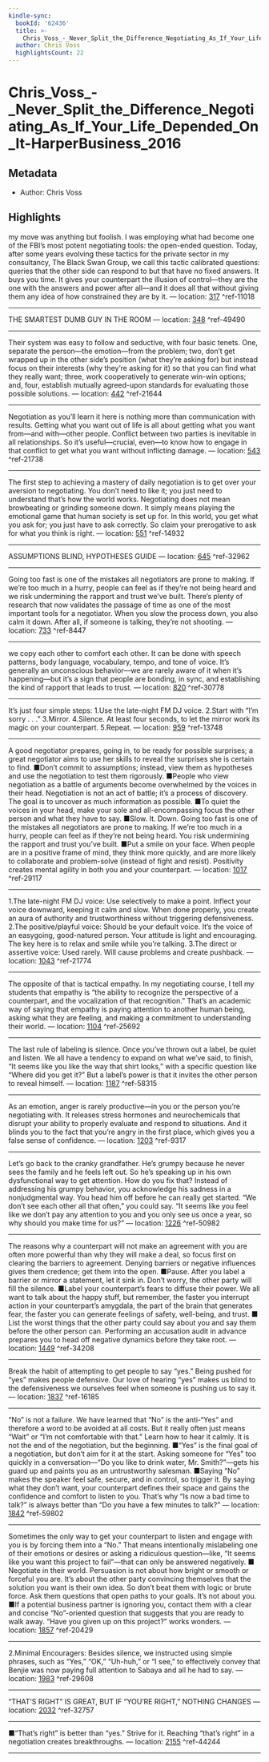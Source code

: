 ```yaml
---
kindle-sync:
  bookId: '62436'
  title: >-
    Chris_Voss_-_Never_Split_the_Difference_Negotiating_As_If_Your_Life_Depended_On_It-HarperBusiness_2016
  author: Chris Voss
  highlightsCount: 22
---
```

# Chris_Voss_-_Never_Split_the_Difference_Negotiating_As_If_Your_Life_Depended_On_It-HarperBusiness_2016
## Metadata
* Author: Chris Voss

## Highlights
my move was anything but foolish. I was employing what had become one of the FBI’s most potent negotiating tools: the open-ended question. Today, after some years evolving these tactics for the private sector in my consultancy, The Black Swan Group, we call this tactic calibrated questions: queries that the other side can respond to but that have no fixed answers. It buys you time. It gives your counterpart the illusion of control—they are the one with the answers and power after all—and it does all that without giving them any idea of how constrained they are by it. — location: [317]() ^ref-11018

---
THE SMARTEST DUMB GUY IN THE ROOM — location: [348]() ^ref-49490

---
Their system was easy to follow and seductive, with four basic tenets. One, separate the person—the emotion—from the problem; two, don’t get wrapped up in the other side’s position (what they’re asking for) but instead focus on their interests (why they’re asking for it) so that you can find what they really want; three, work cooperatively to generate win-win options; and, four, establish mutually agreed-upon standards for evaluating those possible solutions. — location: [442]() ^ref-21644

---
Negotiation as you’ll learn it here is nothing more than communication with results. Getting what you want out of life is all about getting what you want from—and with—other people. Conflict between two parties is inevitable in all relationships. So it’s useful—crucial, even—to know how to engage in that conflict to get what you want without inflicting damage. — location: [543]() ^ref-21738

---
The first step to achieving a mastery of daily negotiation is to get over your aversion to negotiating. You don’t need to like it; you just need to understand that’s how the world works. Negotiating does not mean browbeating or grinding someone down. It simply means playing the emotional game that human society is set up for. In this world, you get what you ask for; you just have to ask correctly. So claim your prerogative to ask for what you think is right. — location: [551]() ^ref-14932

---
ASSUMPTIONS BLIND, HYPOTHESES GUIDE — location: [645]() ^ref-32962

---
Going too fast is one of the mistakes all negotiators are prone to making. If we’re too much in a hurry, people can feel as if they’re not being heard and we risk undermining the rapport and trust we’ve built. There’s plenty of research that now validates the passage of time as one of the most important tools for a negotiator. When you slow the process down, you also calm it down. After all, if someone is talking, they’re not shooting. — location: [733]() ^ref-8447

---
we copy each other to comfort each other. It can be done with speech patterns, body language, vocabulary, tempo, and tone of voice. It’s generally an unconscious behavior—we are rarely aware of it when it’s happening—but it’s a sign that people are bonding, in sync, and establishing the kind of rapport that leads to trust. — location: [820]() ^ref-30778

---
It’s just four simple steps: 1.​Use the late-night FM DJ voice. 2.​Start with “I’m sorry . . .” 3.​Mirror. 4.​Silence. At least four seconds, to let the mirror work its magic on your counterpart. 5.​Repeat. — location: [959]() ^ref-13748

---
A good negotiator prepares, going in, to be ready for possible surprises; a great negotiator aims to use her skills to reveal the surprises she is certain to find. ■​Don’t commit to assumptions; instead, view them as hypotheses and use the negotiation to test them rigorously. ■​People who view negotiation as a battle of arguments become overwhelmed by the voices in their head. Negotiation is not an act of battle; it’s a process of discovery. The goal is to uncover as much information as possible. ■​To quiet the voices in your head, make your sole and all-encompassing focus the other person and what they have to say. ■​Slow. It. Down. Going too fast is one of the mistakes all negotiators are prone to making. If we’re too much in a hurry, people can feel as if they’re not being heard. You risk undermining the rapport and trust you’ve built. ■​Put a smile on your face. When people are in a positive frame of mind, they think more quickly, and are more likely to collaborate and problem-solve (instead of fight and resist). Positivity creates mental agility in both you and your counterpart. — location: [1017]() ^ref-29117

---
1.​The late-night FM DJ voice: Use selectively to make a point. Inflect your voice downward, keeping it calm and slow. When done properly, you create an aura of authority and trustworthiness without triggering defensiveness. 2.​The positive/playful voice: Should be your default voice. It’s the voice of an easygoing, good-natured person. Your attitude is light and encouraging. The key here is to relax and smile while you’re talking. 3.​The direct or assertive voice: Used rarely. Will cause problems and create pushback. — location: [1043]() ^ref-21774

---
The opposite of that is tactical empathy. In my negotiating course, I tell my students that empathy is “the ability to recognize the perspective of a counterpart, and the vocalization of that recognition.” That’s an academic way of saying that empathy is paying attention to another human being, asking what they are feeling, and making a commitment to understanding their world. — location: [1104]() ^ref-25692

---
The last rule of labeling is silence. Once you’ve thrown out a label, be quiet and listen. We all have a tendency to expand on what we’ve said, to finish, “It seems like you like the way that shirt looks,” with a specific question like “Where did you get it?” But a label’s power is that it invites the other person to reveal himself. — location: [1187]() ^ref-58315

---
As an emotion, anger is rarely productive—in you or the person you’re negotiating with. It releases stress hormones and neurochemicals that disrupt your ability to properly evaluate and respond to situations. And it blinds you to the fact that you’re angry in the first place, which gives you a false sense of confidence. — location: [1203]() ^ref-9317

---
Let’s go back to the cranky grandfather. He’s grumpy because he never sees the family and he feels left out. So he’s speaking up in his own dysfunctional way to get attention. How do you fix that? Instead of addressing his grumpy behavior, you acknowledge his sadness in a nonjudgmental way. You head him off before he can really get started. “We don’t see each other all that often,” you could say. “It seems like you feel like we don’t pay any attention to you and you only see us once a year, so why should you make time for us?” — location: [1226]() ^ref-50982

---
The reasons why a counterpart will not make an agreement with you are often more powerful than why they will make a deal, so focus first on clearing the barriers to agreement. Denying barriers or negative influences gives them credence; get them into the open. ■​Pause. After you label a barrier or mirror a statement, let it sink in. Don’t worry, the other party will fill the silence. ■​Label your counterpart’s fears to diffuse their power. We all want to talk about the happy stuff, but remember, the faster you interrupt action in your counterpart’s amygdala, the part of the brain that generates fear, the faster you can generate feelings of safety, well-being, and trust. ■​List the worst things that the other party could say about you and say them before the other person can. Performing an accusation audit in advance prepares you to head off negative dynamics before they take root. — location: [1449]() ^ref-34208

---
Break the habit of attempting to get people to say “yes.” Being pushed for “yes” makes people defensive. Our love of hearing “yes” makes us blind to the defensiveness we ourselves feel when someone is pushing us to say it. — location: [1837]() ^ref-16185

---
“No” is not a failure. We have learned that “No” is the anti-“Yes” and therefore a word to be avoided at all costs. But it really often just means “Wait” or “I’m not comfortable with that.” Learn how to hear it calmly. It is not the end of the negotiation, but the beginning. ■​“Yes” is the final goal of a negotiation, but don’t aim for it at the start. Asking someone for “Yes” too quickly in a conversation—“Do you like to drink water, Mr. Smith?”—gets his guard up and paints you as an untrustworthy salesman. ■​Saying “No” makes the speaker feel safe, secure, and in control, so trigger it. By saying what they don’t want, your counterpart defines their space and gains the confidence and comfort to listen to you. That’s why “Is now a bad time to talk?” is always better than “Do you have a few minutes to talk?” — location: [1842]() ^ref-59802

---
Sometimes the only way to get your counterpart to listen and engage with you is by forcing them into a “No.” That means intentionally mislabeling one of their emotions or desires or asking a ridiculous question—like, “It seems like you want this project to fail”—that can only be answered negatively. ■​Negotiate in their world. Persuasion is not about how bright or smooth or forceful you are. It’s about the other party convincing themselves that the solution you want is their own idea. So don’t beat them with logic or brute force. Ask them questions that open paths to your goals. It’s not about you. ■​If a potential business partner is ignoring you, contact them with a clear and concise “No”-oriented question that suggests that you are ready to walk away. “Have you given up on this project?” works wonders. — location: [1857]() ^ref-20429

---
2.​Minimal Encouragers: Besides silence, we instructed using simple phrases, such as “Yes,” “OK,” “Uh-huh,” or “I see,” to effectively convey that Benjie was now paying full attention to Sabaya and all he had to say. — location: [1983]() ^ref-29608

---
“THAT’S RIGHT” IS GREAT, BUT IF “YOU’RE RIGHT,” NOTHING CHANGES — location: [2032]() ^ref-32757

---
■​“That’s right” is better than “yes.” Strive for it. Reaching “that’s right” in a negotiation creates breakthroughs. — location: [2155]() ^ref-44244

---
